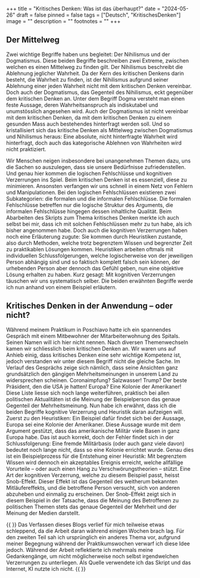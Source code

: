+++
title = "Kritisches Denken: Was ist das überhaupt?"
date = "2024-05-26"
draft = false
pinned = false
tags = ["Deutsch", "KritischesDenken"]
image = ""
description = ""
footnotes = ""
+++
## Der Mittelweg

Zwei wichtige Begriffe haben uns begleitet: Der Nihilismus und der Dogmatismus. Diese beiden Begriffe beschreiben zwei Extreme, zwischen welchen es einen Mittelweg zu finden gilt. Der Nihilismus beschreibt die Ablehnung jeglicher Wahrheit. Da der Kern des kritischen Denkens darin besteht, die Wahrheit zu finden, ist der Nihilismus aufgrund seiner Ablehnung einer jeden Wahrheit nicht mit dem kritischen Denken vereinbar. Doch auch der Dogmatismus, das Gegenteil des Nihilismus, eckt gegenüber dem kritischen Denken an. Unter dem Begriff Dogma versteht man einen feste Aussage, deren Wahrheitsanspruch als indiskutabel und unumstösslich angesehen wird. Auch der Dogmatismus ist nicht vereinbar mit dem kritischen Denken, da mit dem kritischen Denken zu einem gesunden Mass auch bestehendes hinterfragt werden soll. Und so kristallisiert sich das kritische Denken als Mittelweg zwischen Dogmatismus und Nihilismus heraus: Eine absolute, nicht hinterfragte Wahrheit wird hinterfragt, doch auch das kategorische Ablehnen von Wahrheiten wird nicht praktiziert.

Wir Menschen neigen insbesondere bei unangenehmen Themen dazu, uns die Sachen so auszulegen, dass sie unsere Bedürfnisse zufriedenstellen. Und genau hier kommen die logischen Fehlschlüsse und kognitiven Verzerrungen ins Spiel. Beim kritischen Denken ist es essenziell, diese zu minimieren. Ansonsten verfangen wir uns schnell in einem Netz von Fehlern und Manipulationen. Bei den logischen Fehlschlüssen existieren zwei Subkategorien: die formalen und die informalen Fehlschlüsse. Die formalen Fehlschlüsse betreffen nur die logische Struktur des Arguments, die informalen Fehlschlüsse hingegen dessen inhaltliche Qualität. Beim Abarbeiten des Skripts zum Thema kritisches Denken merkte ich auch selbst bei mir, dass ich mit solchen Fehlschlüssen mehr zu tun habe, als ich bisher angenommen habe. Doch auch die kognitiven Verzerrungen haben noch eine Erläuterung zugute: Sie kommen durch Heuristiken zustande, also durch Methoden, welche trotz begrenztem Wissen und begrenzter Zeit zu praktikablen Lösungen kommen. Heuristiken arbeiten oftmals mit individuellen Schlussfolgerungen, welche logischerweise von der jeweiligen Person abhängig sind und so faktisch komplett falsch sein können, der urhebenden Person aber dennoch das Gefühl geben, nun eine objektive Lösung erhalten zu haben. Kurz gesagt: Mit kognitiven Verzerrungen täuschen wir uns systematisch selber. Die beiden erwähnten Begriffe werde ich nun anhand von einem Beispiel erläutern.

## Kritisches Denken in der Anwendung – oder nicht?

Während meinem Praktikum in Poschiavo hatte ich ein spannendes Gespräch mit einem Mitbewohner der Mitarbeiterwohnung des Spitals. Seinen Namen will ich hier nicht nennen. Nach diversen Themenwechseln kamen wir schliesslich beim kritischen Denken an. Wir waren uns auf Anhieb einig, dass kritisches Denken eine sehr wichtige Kompetenz ist, jedoch verstanden wir unter diesem Begriff nicht die gleiche Sache. Im Verlauf des Gesprächs zeige sich nämlich, dass seine Ansichten ganz grundsätzlich den gängigen Mehrheitsmeinungen in unserem Land zu widersprechen scheinen. Coronaimpfung? Salzwasser! Trump? Der beste Präsident, den die USA je hatten! Europa? Eine Kolonie der Amerikaner! Diese Liste liesse sich noch lange weiterführen, praktisch bei allen politischen Aktualitäten ist die Meinung der Beispielperson das genaue Gegenteil der Mehrheitsmeinung. Nun habe ich erwähnt, dass ich die beiden Begriffe kognitive Verzerrung und Heuristik daran aufzeigen will. Zuerst zu den Heuristiken: Ein Beispiel dafür findet sich bei der Aussage, Europa sei eine Kolonie der Amerikaner. Diese Aussage wurde mit dem Argument gestützt, dass das amerikanische Militär viele Basen in ganz Europa habe. Das ist auch korrekt, doch der Fehler findet sich in der Schlussfolgerung: Eine fremde Militärbasis (oder auch ganz viele davon) bedeutet noch lange nicht, dass so eine Kolonie errichtet wurde. Genau dies ist ein Beispielprozess für die Entstehung einer Heuristik: Mit begrenztem Wissen wird dennoch ein akzeptables Ereignis erreicht, welche allfällige Vorurteile – oder auch einen Hang zu Verschwörungstheorien – stützt. Eine Art der kognitiven Verzerrung, welche zu diesem Beispiel passt, heisst Snob-Effekt. Dieser Effekt ist das Gegenteil des weitherum bekannten Mitläufereffekts, und die betroffene Person versucht, sich von anderen abzuheben und einmalig zu erscheinen. Der Snob-Effekt zeigt sich in diesem Beispiel in der Tatsache, dass die Meinung des Betroffenen zu politischen Themen stets das genaue Gegenteil der Mehrheit und der Meinung der Medien darstellt.

{{ <box title="Reflexion"> }}
Das Verfassen dieses Blogs verlief für mich teilweise etwas schleppend, da die Arbeit daran während einigen Wochen brach lag. Für den zweiten Teil sah ich ursprünglich ein anderes Thema vor, aufgrund meiner Begegnung während der Praktikumswochen verwarf ich diese Idee jedoch. Während der Arbeit reflektierte ich mehrmals meine Gedankengänge, um nicht möglicherweise noch selbst irgendwelchen Verzerrungen zu unterliegen. Als Quelle verwendete ich das Skript und das Internet, KI nutzte ich nicht. 
{{ <box> }}
